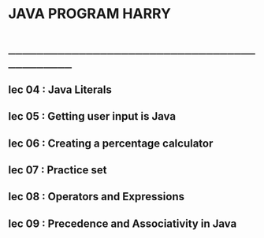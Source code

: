 # JAVA PROGRAM HARRY
# `____________________________________________`
## lec 04 : Java Literals

## lec 05 : Getting user input is Java

## lec 06 : Creating a percentage calculator

## lec 07 : Practice set

## lec 08 : Operators and Expressions

## lec 09 : Precedence and Associativity in Java